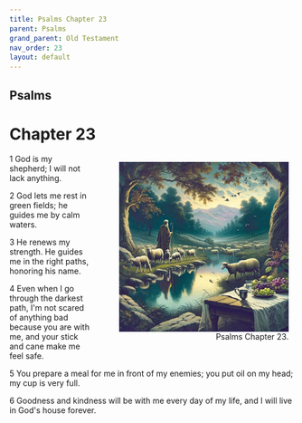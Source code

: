 ```yaml
---
title: Psalms Chapter 23
parent: Psalms
grand_parent: Old Testament
nav_order: 23
layout: default
---
```


## Psalms

# Chapter 23

<figure style="float: right; margin-right: 10px;">
    <img src="/assets/Image/Psalms/500/23.jpg" alt="Psalms Chapter 23" style="width: 300px; height: 300px; float: right;padding-left: 10px;"/>
    <figcaption style="clear: both;text-align: right;">Psalms Chapter 23.</figcaption>
</figure>
1 God is my shepherd; I will not lack anything.

2 God lets me rest in green fields; he guides me by calm waters.

3 He renews my strength. He guides me in the right paths, honoring his name.

4 Even when I go through the darkest path, I'm not scared of anything bad because you are with me, and your stick and cane make me feel safe.

5 You prepare a meal for me in front of my enemies; you put oil on my head; my cup is very full.

6 Goodness and kindness will be with me every day of my life, and I will live in God's house forever.


